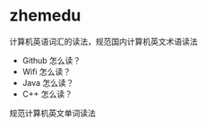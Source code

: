 # zhemedu
计算机英语词汇的读法，规范国内计算机英文术语读法

- Github 怎么读？
- Wifi   怎么读？
- Java   怎么读？
- C++    怎么读？

规范计算机英文单词读法
